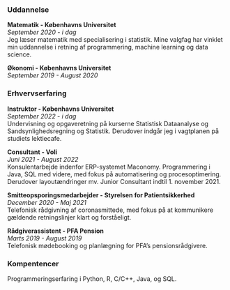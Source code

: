 
### Uddannelse

**Matematik - Københavns Universitet**  
_September 2020 - i dag_  
Jeg læser matematik med specialisering i statistik. Mine valgfag har vinklet min uddannelse i retning af programmering, machine learning og data science.

**Økonomi - Københavns Universitet**  
_September 2019 - August 2020_

### Erhvervserfaring

**Instruktor - Københavns Universitet**  
_September 2022 - i dag_  
Undervisning og opgaveretning på kurserne Statistisk Dataanalyse og Sandsynlighedsregning og Statistik. Derudover indgår jeg i vagtplanen på studiets lektiecafe.

**Consultant - Voli**  
_Juni 2021 - August 2022_  
Konsulentarbejde indenfor ERP-systemet Maconomy. Programmering i Java, SQL med videre, med fokus på automatisering og procesoptimering. Derudover layoutændringer mv. Junior Consultant indtil 1. november 2021. 

**Smitteopsporingsmedarbejder - Styrelsen for Patientsikkerhed**  
_December 2020 - Maj 2021_  
Telefonisk rådgivning af coronasmittede, med fokus på at kommunikere gældende retningslinjer klart og forståeligt.

**Rådgiverassistent - PFA Pension**  
_Marts 2019 - August 2019_  
Telefonisk mødebooking og planlægning for PFA’s pensionsrådgivere.


### Kompentencer
Programmeringserfaring i Python, R, C/C++, Java, og SQL.
